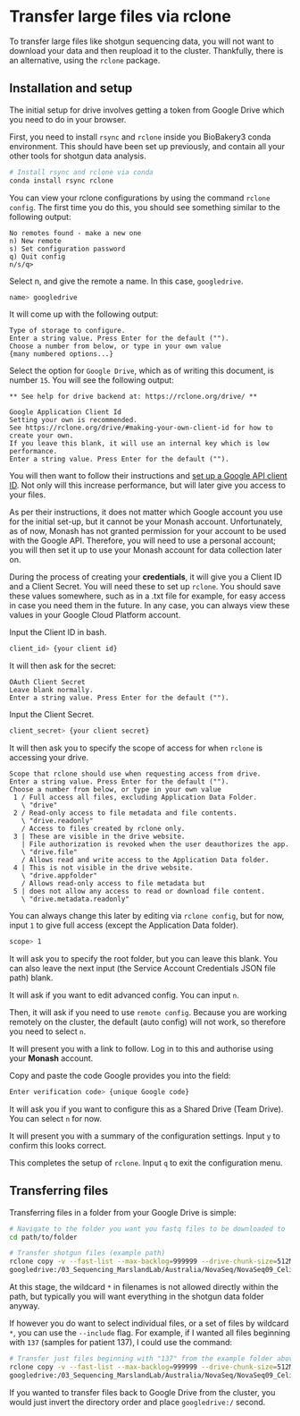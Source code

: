 # Transfer large files via rclone

To transfer large files like shotgun sequencing data, you will not want to download your data and then reupload it to the cluster.
Thankfully, there is an alternative, using the `rclone` package.

## Installation and setup

The initial setup for drive involves getting a token from Google Drive which you need to do in your browser.

First, you need to install `rsync` and `rclone` inside you BioBakery3 conda environment. 
This should have been set up previously, and contain all your other tools for shotgun data analysis.

```bash
# Install rsync and rclone via conda
conda install rsync rclone
```

You can view your rclone configurations by using the command `rclone config`.
The first time you do this, you should see something similar to the following output:

```
No remotes found - make a new one
n) New remote
s) Set configuration password
q) Quit config
n/s/q>
```

Select n, and give the remote a name. In this case, `googledrive`.

```bash
name> googledrive
```

It will come up with the following output:

```
Type of storage to configure.
Enter a string value. Press Enter for the default ("").
Choose a number from below, or type in your own value
{many numbered options...}
```

Select the option for `Google Drive`, which as of writing this document, is number `15`.
You will see the following output:

```
** See help for drive backend at: https://rclone.org/drive/ **

Google Application Client Id
Setting your own is recommended.
See https://rclone.org/drive/#making-your-own-client-id for how to create your own.
If you leave this blank, it will use an internal key which is low performance.
Enter a string value. Press Enter for the default ("").
```

You will then want to follow their instructions and [set up a Google API client ID](https://rclone.org/drive/#making-your-own-client-id).
Not only will this increase performance, but will later give you access to your files.

As per their instructions, it does not matter which Google account you use for the initial set-up, but it cannot be your Monash account.
Unfortunately, as of now, Monash has not granted permission for your account to be used with the Google API.
Therefore, you will need to use a personal account; you will then set it up to use your Monash account for data collection later on.

During the process of creating your __credentials__, it will give you a Client ID and a Client Secret. You will need these to set up `rclone`.
You should save these values somewhere, such as in a .txt file for example, for easy access in case you need them in the future.
In any case, you can always view these values in your Google Cloud Platform account.

Input the Client ID in bash.

```bash
client_id> {your client id}
```
 It will then ask for the secret:
 
```
OAuth Client Secret
Leave blank normally.
Enter a string value. Press Enter for the default ("").
```

Input the Client Secret.

```bash
client_secret> {your client secret}
```

It will then ask you to specify the scope of access for when `rclone` is accessing your drive.

```
Scope that rclone should use when requesting access from drive.
Enter a string value. Press Enter for the default ("").
Choose a number from below, or type in your own value
 1 / Full access all files, excluding Application Data Folder.
   \ "drive"
 2 / Read-only access to file metadata and file contents.
   \ "drive.readonly"
   / Access to files created by rclone only.
 3 | These are visible in the drive website.
   | File authorization is revoked when the user deauthorizes the app.
   \ "drive.file"
   / Allows read and write access to the Application Data folder.
 4 | This is not visible in the drive website.
   \ "drive.appfolder"
   / Allows read-only access to file metadata but
 5 | does not allow any access to read or download file content.
   \ "drive.metadata.readonly"
```

You can always change this later by editing via `rclone config`, but for now, input `1` to give full access (except the Application Data folder).

```bash
scope> 1
```

It will ask you to specify the root folder, but you can leave this blank. 
You can also leave the next input (the Service Account Credentials JSON file path) blank.

It will ask if you want to edit advanced config. You can input `n`.

Then, it will ask if you need to use `remote config`. 
Because you are working remotely on the cluster, the default (auto config) will not work, so therefore you need to select `n`.

It will present you with a link to follow. Log in to this and authorise using your __Monash__ account.

Copy and paste the code Google provides you into the field:

```bash
Enter verification code> {unique Google code}
```

It will ask you if you want to configure this as a Shared Drive (Team Drive).
You can select `n` for now.

It will present you with a summary of the configuration settings. 
Input `y` to confirm this looks correct.

This completes the setup of `rclone`. Input `q` to exit the configuration menu.

## Transferring files

Transferring files in a folder from your Google Drive is simple:

```bash
# Navigate to the folder you want you fastq files to be downloaded to
cd path/to/folder

# Transfer shotgun files (example path)
rclone copy -v --fast-list --max-backlog=999999 --drive-chunk-size=512M \
googledrive:/03_Sequencing_MarslandLab/Australia/NovaSeq/NovaSeq09_Celine_Matt_shotgun/Matt_data .
```

At this stage, the wildcard `*` in filenames is not allowed directly within the path, but typically you will want everything in the shotgun data folder anyway.

If however you do want to select individual files, or a set of files by wildcard `*`, you can use the `--include` flag.
For example, if I wanted all files beginning with `137` (samples for patient 137), I could use the command:

```bash
# Transfer just files beginning with "137" from the example folder above
rclone copy -v --fast-list --max-backlog=999999 --drive-chunk-size=512M --include "137*" \
googledrive:/03_Sequencing_MarslandLab/Australia/NovaSeq/NovaSeq09_Celine_Matt_shotgun/Matt_data .
```

If you wanted to transfer files back to Google Drive from the cluster, you would just invert the directory order and place `googledrive:/` second.
